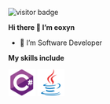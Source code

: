 ![visitor badge](https://visitor-badge.laobi.icu/badge?page_id=eoxyn.visitor-badge)

**Hi there 👋 I’m eoxyn**
 - 👀 I’m Software Developer

**My skills include**

<img src="https://raw.githubusercontent.com/devicons/devicon/master/icons/csharp/csharp-original.svg" alt="C# Logo" width="55" height="55"> <img src="https://raw.githubusercontent.com/devicons/devicon/master/icons/java/java-original.svg" alt="Java Logo" width="55" height="55">






